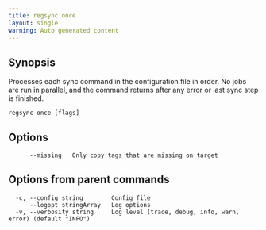```yaml
---
title: regsync once
layout: single
warning: Auto generated content
---
```


## Synopsis

Processes each sync command in the configuration file in order.
No jobs are run in parallel, and the command returns after any error or last
sync step is finished.

```shell
regsync once [flags]
```

## Options

```text
      --missing   Only copy tags that are missing on target
```

## Options from parent commands

```text
  -c, --config string        Config file
      --logopt stringArray   Log options
  -v, --verbosity string     Log level (trace, debug, info, warn, error) (default "INFO")
```

